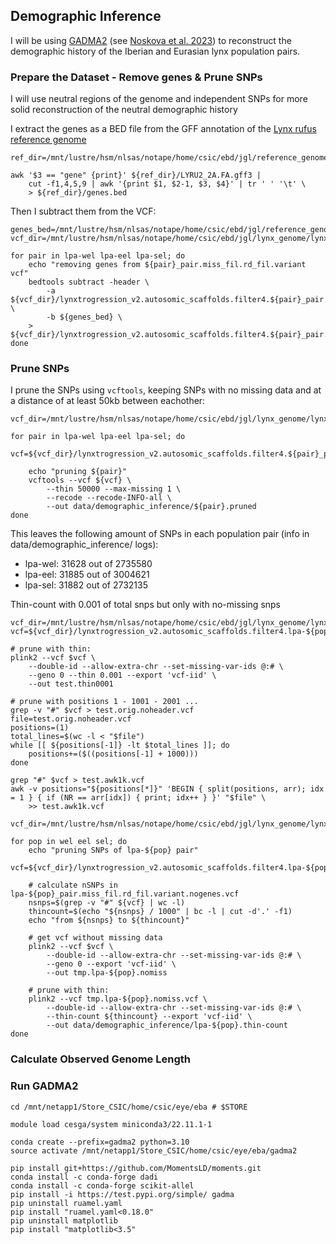 ## Demographic Inference

I will be using [GADMA2](https://github.com/ctlab/GADMA) (see [Noskova et al. 2023](https://academic.oup.com/gigascience/article/doi/10.1093/gigascience/giad059/7248629)) to reconstruct the demographic history of the Iberian and Eurasian lynx population pairs.


### Prepare the Dataset - Remove genes & Prune SNPs

I will use neutral regions of the genome and independent SNPs for more solid reconstruction of the neutral demographic history

I extract the genes as a BED file from the GFF annotation of the [Lynx rufus reference genome](https://denovo.cnag.cat/lynx_rufus)

```
ref_dir=/mnt/lustre/hsm/nlsas/notape/home/csic/ebd/jgl/reference_genomes/lynx_rufus_mLynRuf2.2

awk '$3 == "gene" {print}' ${ref_dir}/LYRU2_2A.FA.gff3 |
    cut -f1,4,5,9 | awk '{print $1, $2-1, $3, $4}' | tr ' ' '\t' \
    > ${ref_dir}/genes.bed
```

Then I subtract them from the VCF:
```
genes_bed=/mnt/lustre/hsm/nlsas/notape/home/csic/ebd/jgl/reference_genomes/lynx_rufus_mLynRuf2.2/genes.bed
vcf_dir=/mnt/lustre/hsm/nlsas/notape/home/csic/ebd/jgl/lynx_genome/lynx_data/mLynRuf2.2_ref_vcfs

for pair in lpa-wel lpa-eel lpa-sel; do
    echo "removing genes from ${pair}_pair.miss_fil.rd_fil.variant vcf"
    bedtools subtract -header \
        -a ${vcf_dir}/lynxtrogression_v2.autosomic_scaffolds.filter4.${pair}_pair.miss_fil.rd_fil.variant.vcf \
        -b ${genes_bed} \
    > ${vcf_dir}/lynxtrogression_v2.autosomic_scaffolds.filter4.${pair}_pair.miss_fil.rd_fil.variant.nogenes.vcf
done
```

### Prune SNPs

I prune the SNPs using `vcftools`, keeping SNPs with no missing data and at a distance of at least 50kb between eachother:
```
vcf_dir=/mnt/lustre/hsm/nlsas/notape/home/csic/ebd/jgl/lynx_genome/lynx_data/mLynRuf2.2_ref_vcfs

for pair in lpa-wel lpa-eel lpa-sel; do
    vcf=${vcf_dir}/lynxtrogression_v2.autosomic_scaffolds.filter4.${pair}_pair.miss_fil.rd_fil.variant.nogenes.vcf
    
    echo "pruning ${pair}"
    vcftools --vcf ${vcf} \
        --thin 50000 --max-missing 1 \
        --recode --recode-INFO-all \
        --out data/demographic_inference/${pair}.pruned
done
```

This leaves the following amount of SNPs in each population pair (info in data/demographic_inference/ logs):
- lpa-wel: 31628 out of 2735580
- lpa-eel: 31885 out of 3004621
- lpa-sel: 31882 out of 2732135

Thin-count with 0.001 of total snps but only with no-missing snps
```
vcf_dir=/mnt/lustre/hsm/nlsas/notape/home/csic/ebd/jgl/lynx_genome/lynx_data/mLynRuf2.2_ref_vcfs
vcf=${vcf_dir}/lynxtrogression_v2.autosomic_scaffolds.filter4.lpa-${pop}_pair.miss_fil.rd_fil.variant.nogenes.vcf

# prune with thin:
plink2 --vcf $vcf \
    --double-id --allow-extra-chr --set-missing-var-ids @:# \
    --geno 0 --thin 0.001 --export 'vcf-iid' \
    --out test.thin0001

# prune with positions 1 - 1001 - 2001 ...
grep -v "#" $vcf > test.orig.noheader.vcf
file=test.orig.noheader.vcf
positions=(1)
total_lines=$(wc -l < "$file")
while [[ ${positions[-1]} -lt $total_lines ]]; do 
    positions+=($((positions[-1] + 1000)))
done

grep "#" $vcf > test.awk1k.vcf
awk -v positions="${positions[*]}" 'BEGIN { split(positions, arr); idx = 1 } { if (NR == arr[idx]) { print; idx++ } }' "$file" \
    >> test.awk1k.vcf

vcf_dir=/mnt/lustre/hsm/nlsas/notape/home/csic/ebd/jgl/lynx_genome/lynx_data/mLynRuf2.2_ref_vcfs

for pop in wel eel sel; do
    echo "pruning SNPs of lpa-${pop} pair"
    vcf=${vcf_dir}/lynxtrogression_v2.autosomic_scaffolds.filter4.lpa-${pop}_pair.miss_fil.rd_fil.variant.nogenes.vcf
    
    # calculate nSNPs in lpa-${pop}_pair.miss_fil.rd_fil.variant.nogenes.vcf
    nsnps=$(grep -v "#" ${vcf} | wc -l)
    thincount=$(echo "${nsnps} / 1000" | bc -l | cut -d'.' -f1)
    echo "from ${nsnps} to ${thincount}"
    
    # get vcf without missing data
    plink2 --vcf $vcf \
        --double-id --allow-extra-chr --set-missing-var-ids @:# \
        --geno 0 --export 'vcf-iid' \
        --out tmp.lpa-${pop}.nomiss
    
    # prune with thin:
    plink2 --vcf tmp.lpa-${pop}.nomiss.vcf \
        --double-id --allow-extra-chr --set-missing-var-ids @:# \
        --thin-count ${thincount} --export 'vcf-iid' \
        --out data/demographic_inference/lpa-${pop}.thin-count
done
```

### Calculate Observed Genome Length


### Run GADMA2

```
cd /mnt/netapp1/Store_CSIC/home/csic/eye/eba # $STORE

module load cesga/system miniconda3/22.11.1-1

conda create --prefix=gadma2 python=3.10
source activate /mnt/netapp1/Store_CSIC/home/csic/eye/eba/gadma2

pip install git+https://github.com/MomentsLD/moments.git
conda install -c conda-forge dadi
conda install -c conda-forge scikit-allel
pip install -i https://test.pypi.org/simple/ gadma
pip uninstall ruamel.yaml
pip install "ruamel.yaml<0.18.0"
pip uninstall matplotlib
pip install "matplotlib<3.5"
```
